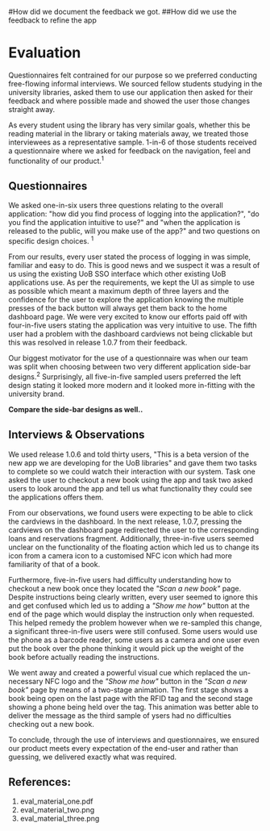 #How did we document the feedback we got.
##How did we use the feedback to refine the app 

# Evaluation

Questionnaires felt contrained for our purpose so we preferred conducting free-flowing informal interviews. We sourced fellow students studying in the university libraries, asked them to use our application then asked for their feedback and where possible made and showed the user those changes straight away. 

As every student using the library has very similar goals, whether this be reading material in the library or taking materials away, we treated those interviewees as a representative sample. 1-in-6 of those students received a questionnaire where we asked for feedback on the navigation, feel and functionality of our product.<sup>1</sup>

## Questionnaires

We asked one-in-six users three questions relating to the overall application: "how did you find process of logging into the application?", "do you find the application intuitive to use?" and "when the application is released to the public, will you make use of the app?" and two questions on specific design choices. <sup>1</sup> 

From our results, every user stated the process of logging in was simple, familiar and easy to do. This is good news and we suspect it was a result of us using the existing UoB SSO interface which other existing UoB applications use. As per the requirements, we kept the UI as simple to use as possible which meant a maximum depth of three layers and the confidence for the user to explore the application knowing the multiple presses of the back button will always get them back to the home dashboard page. We were very excited to know our efforts paid off with four-in-five users stating the application was very intuitive to use. The fifth user had a problem with the dashboard cardviews not being clickable but this was resolved in release 1.0.7 from their feedback.

Our biggest motivator for the use of a questionnaire was when our team was split when choosing between two very different application side-bar designs.<sup>2</sup> Surprisingly, all five-in-five sampled users preferred the left design stating it looked more modern and it looked more in-fitting with the university brand.

__Compare the side-bar designs as well..__ 

## Interviews & Observations

We used release 1.0.6 and told thirty users, "This is a beta version of the new app we are developing for the UoB libraries" and gave them two tasks to complete so we could watch their interaction with our system. Task one asked the user to checkout a new book using the app and task two asked users to look around the app and tell us what functionality they could see the applications offers them.

From our observations, we found users were expecting to be able to click the cardviews in the dashboard. In the next release, 1.0.7, pressing the cardviews on the dashboard page redirected the user to the corresponding loans and reservations fragment. Additionally, three-in-five users seemed unclear on the functionality of the floating action which led us to change its icon from a camera icon to a customised NFC icon which had more familiarity of that of a book. 

Furthermore, five-in-five users had difficulty understanding how to checkout a new book once they located the *"Scan a new book"* page. Despite instructions being clearly written, every user seemed to ignore this and get confused which led us to adding a *"Show me how"* button at the end of the page which would display the instruction only when requested. This helped remedy the problem however when we re-sampled this change, a significant three-in-five users were still confused. Some users would use the phone as a barcode reader, some users as a camera and one user even put the book over the phone thinking it would pick up the weight of the book before actually reading the instructions.

We went away and created a powerful visual cue which replaced the un-necessary NFC logo and the *"Show me how"* button in the *"Scan a new book"* page by means of a two-stage animation. The first stage shows a book being open on the last page with the RFID tag and the second stage showing a phone being held over the tag. This animation was better able to deliver the message as the third sample of ysers had no difficulties checking out a new book. 

To conclude, through the use of interviews and questionnaires, we ensured our product meets every expectation of the end-user and rather than guessing, we delivered exactly what was required.

## References:

1. eval_material_one.pdf
2. eval_material_two.png
3. eval_material_three.png